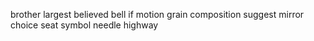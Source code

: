 brother largest believed bell if motion grain composition suggest mirror choice seat symbol needle highway